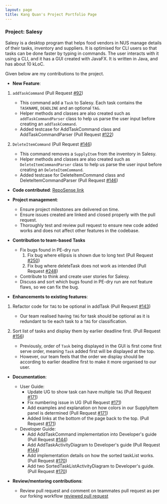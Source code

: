 ```yaml
---
layout: page
title: Kang Quan's Project Portfolio Page
---
```


### Project: Salesy

Salesy is a desktop program that helps food vendors in NUS manage details of their tasks, inventory and suppliers. 
It is optimised for CLI users so that tasks can be done faster by typing in commands. The user interacts with it using a CLI, and it has a GUI created with JavaFX. It is written in Java, and has about 10 kLoC.

Given below are my contributions to the project.

* **New Feature**:

1. `addTaskCommand` (Pull Request [#92](https://github.com/AY2223S1-CS2103T-W08-4/tp/pull/92))
   * This command add a `Task` to Salesy. Each task contains the `TASKNAME`, `DEADLINE` and an optional `TAG`.
   * Helper methods and classes are also created such as `addTaskCommandParser` class to help us parse the user input
   before creating an `addTaskCommand`.
   * Added testcase for AddTaskCommand class and AddTaskCommandParser
     (Pull Request [#122](https://github.com/AY2223S1-CS2103T-W08-4/tp/pull/122))

2. `DeleteItemCommand`  (Pull Request [#146](https://github.com/AY2223S1-CS2103T-W08-4/tp/pull/146))
   * This command removes a `SupplyItem` from the inventory in Salesy.
   * Helper methods and classes are also created such as `DeleteItemCommandParser` class to help us parse the user input
     before creating an `DeleteItemCommand`.
   * Added testcase for DeleteItemCommand class and DeleteItemCommandParser (Pull Request [#146](https://github.com/AY2223S1-CS2103T-W08-4/tp/pull/146))


* **Code contributed**: [RepoSense link](https://nus-cs2103-ay2223s1.github.io/tp-dashboard/?search=kang-quan&breakdown=true)

* **Project management**:
  * Ensure project milestones are delivered on time.
  * Ensure issues created are linked and closed properly with the pull request.
  * Thoroughly test and review pull request to ensure new code added works and does not affect other features
  in the codebase.
  

* **Contribution to team-based Tasks**
  * Fix bugs found in PE-dry run
    1. Fix bug where ellipsis is shown due to long text 
    (Pull Request [#250](https://github.com/AY2223S1-CS2103T-W08-4/tp/pull/250))
    2. Fix bug where deleteTask does not work as intended
    (Pull Request [#248](https://github.com/AY2223S1-CS2103T-W08-4/tp/pull/248))
  * Contribute to think and create user stories for Salesy.
  * Discuss and sort which bugs found in PE-dry run are not feature flaws, so we can fix the bug.


* **Enhancements to existing features**:

1. Refactor code for `TAG` to be optional in addTask
(Pull Request [#143](https://github.com/AY2223S1-CS2103T-W08-4/tp/pull/143))
   * Our team realised having `TAG` for task should be optional as it is redundant to tie each task to a `TAG` 
   for classification.

2. Sort list of tasks and display them by earlier deadline first.
   (Pull Request [#156](https://github.com/AY2223S1-CS2103T-W08-4/tp/pull/156))
    * Previously, order of `Task` being displayed in the GUI is first come first serve order,
meaning `Task` added first will be displayed at the top.
    * However, our team feels that the order we display should be according to earlier deadline 
   first to make it more organised to our user.
   

* **Documentation**:
  * User Guide:
    * Update UG to show task can have multiple `TAG`
      (Pull Request [#171](https://github.com/AY2223S1-CS2103T-W08-4/tp/pull/171))
    * Fix numbering issue in UG
      (Pull Request [#171](https://github.com/AY2223S1-CS2103T-W08-4/tp/pull/171))
    * Add examples and explanation on how colors in our SupplyItem panel is determined
      (Pull Request [#171](https://github.com/AY2223S1-CS2103T-W08-4/tp/pull/171))
    * Added links at the bottom of the page back to the top.
      (Pull Request [#171](https://github.com/AY2223S1-CS2103T-W08-4/tp/pull/171))
  * Developer Guide:
    * Add AddTaskCommand implementation into Developer's guide
      (Pull Request [#144](https://github.com/AY2223S1-CS2103T-W08-4/tp/pull/144))
    * Add AddTaskActivityDiagram to Developer's guide
      (Pull Request [#144](https://github.com/AY2223S1-CS2103T-W08-4/tp/pull/144))
    * Add implementation details on how the sorted taskList works.
      (Pull Request [#170](https://github.com/AY2223S1-CS2103T-W08-4/tp/pull/170))
    * Add two SortedTaskListActivityDiagram to Developer's guide.
      (Pull Request [#170](https://github.com/AY2223S1-CS2103T-W08-4/tp/pull/170))
    
* **Review/mentoring contributions**:
  * Review pull request and comment on teammates pull request as per our forking workflow
  [reviewed pull request](https://github.com/AY2223S1-CS2103T-W08-4/tp/pulls?q=is%3Apr+reviewed-by%3A%40me+is%3Aclosed)
